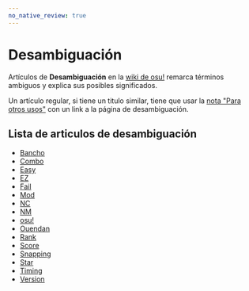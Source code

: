 ```yaml
---
no_native_review: true
---
```


# Desambiguación

Artículos de **Desambiguación** en la [wiki de osu!](/wiki/Main_page) remarca términos ambiguos y explica sus posibles significados.

Un artículo regular, si tiene un titulo similar, tiene que usar la [nota "Para otros usos"](/wiki/Article_styling_criteria/Formatting#para-otros-usos) con un link a la página de desambiguación.

## Lista de articulos de desambiguación

- [Bancho](Bancho)
- [Combo](Combo)
- [Easy](Easy)
- [EZ](EZ)
- [Fail](Fail)
- [Mod](Mod)
- [NC](NC)
- [NM](NM)
- [osu!](osu!)
- [Ouendan](Ouendan)
- [Rank](Rank)
- [Score](Score)
- [Snapping](Snapping)
- [Star](Star)
- [Timing](Timing)
- [Version](Version)
